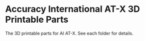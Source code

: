 # Accuracy International AT-X 3D Printable Parts

The 3D printable parts for AI AT-X. See each folder for details.
